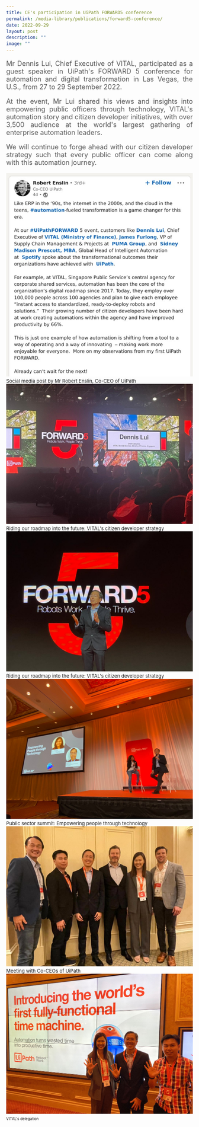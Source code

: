 ```yaml
---
title: CE's participation in UiPath FORWARD5 conference
permalink: /media-library/publications/forward5-conference/
date: 2022-09-29
layout: post
description: ""
image: ""
---
```

<p style="font-size: 18px;color:#585858;text-align:justify;">
Mr Dennis Lui, Chief Executive of VITAL, participated as a guest speaker in UiPath's FORWARD 5 conference for automation and digital transformation in Las Vegas, the U.S., from 27 to 29 September 2022.
</p>
<p style="font-size: 18px;color:#585858;text-align:justify;">
At the event, Mr Lui shared his views and insights into empowering public officers through technology, VITAL's automation story and citizen developer initiatives, with over 3,500 audience at the world's largest gathering of enterprise automation leaders.
</p>
<p style="font-size: 18px;color:#585858;text-align:justify;">
We will continue to forge ahead with our citizen developer strategy such that every public officer can come along with this automation journey.
</p>
<img src="/images/Media/Forward5 0.jpg">
<font size="-1">Social media post by Mr Robert Enslin, Co-CEO of UiPath</font>
<img src="/images/Media/Forward5 1.jpeg">
<font size="-1">Riding our roadmap into the future: VITAL's citizen developer strategy</font>
<img src="/images/Media/Forward5 2.jpeg">
<font size="-1">Riding our roadmap into the future: VITAL's citizen developer strategy</font>
<img src="/images/Media/Forward5 3.jpeg">
<font size="-1">Public sector summit: Empowering people through technology</font>
<img src="/images/Media/Forward5 4.jpeg">
<font size="-1">Meeting with Co-CEOs of UiPath</font>
<img src="/images/Media/Forward5 5.jpeg">
<font size="0">VITAL's delegation</font>